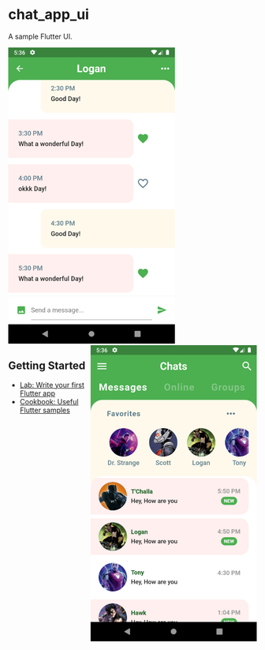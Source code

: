 # chat_app_ui

A sample Flutter UI.


<img src="https://raw.githubusercontent.com/hhhrrrttt222111/chat_app_ui/master/screenshots/Screenshot_1586261188.png" height="600px">

<img src="https://raw.githubusercontent.com/hhhrrrttt222111/chat_app_ui/master/screenshots/Screenshot_1586261178.png" height="600px" align="right">



## Getting Started
- [Lab: Write your first Flutter app](https://flutter.dev/docs/get-started/codelab)
- [Cookbook: Useful Flutter samples](https://flutter.dev/docs/cookbook)

